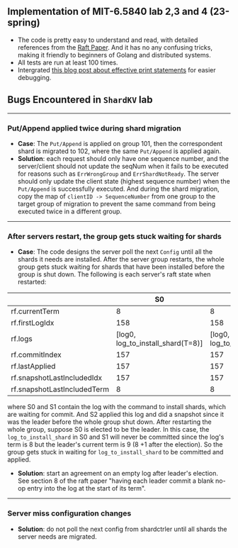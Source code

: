 ## Implementation of MIT-6.5840 lab 2,3 and 4 (23-spring)
- The code is pretty easy to understand and read, with detailed references from the [Raft Paper](https://pdos.csail.mit.edu/6.824/papers/raft-extended.pdf). And it has no any confusing tricks, making it friendly to beginners of Golang and distributed systems. 
- All tests are run at least 100 times.
- Intergrated [this blog post about effective print statements](https://blog.josejg.com/debugging-pretty/) for easier debugging.

## Bugs Encountered in `ShardKV` lab

---
### Put/Append applied twice during shard migration
- **Case**: The `Put/Append` is applied on group 101, then the correspondent shard is migrated to 102, where the same `Put/Append` is applied again.
- **Solution**: each request should only have one sequence number, and the server/client should not update the seqNum when it fails to be executed for reasons
  such as `ErrWrongGroup` and `ErrShardNotReady`. The server should only update the client state (highest sequence number) when the `Put/Append` is successfully executed.
  And during the shard migration, copy the map of `clientID -> SequenceNumber` from one group to the target group of migration to prevent the same command from being executed twice in a different group.

---
### After servers restart, the group gets stuck waiting for shards
- **Case**: The code designs the server poll the next `Config` until all the shards it needs are installed. After the server group restarts, the
  whole group gets stuck waiting for shards that have been installed before the group is shut down. The following is each server's raft state when restarted:

|                             | S0                                | S1                                | S2     |
|-----------------------------|-----------------------------------|-----------------------------------|--------|
| rf.currentTerm              | 8                                 | 8                                 | 8      |
| rf.firstLogIdx              | 158                               | 158                               | 159    |
| rf.logs                     | [log0, log_to_install_shard(T=8)] | [log0, log_to_install_shard(T=8)] | [log0] |
| rf.commitIndex              | 157                               | 157                               | 158    |
| rf.lastApplied              | 157                               | 157                               | 158    |
| rf.snapshotLastIncludedIdx  | 157                               | 157                               | 158    |
| rf.snapshotLastIncludedTerm | 8                                 | 8                                 | 8      |

where S0 and S1 contain the log with the command to install shards, which are waiting for commit. And S2 applied this log and did a snapshot since it was the leader before
the whole group shut down.
After restarting the whole group, suppose
S0 is elected to be the leader. In this case, the `log_to_install_shard` in S0 and S1 will never be committed since the log's term is 8
but the leader's current term is 9 (8 +1 after the election).
So the group gets stuck in waiting for `log_to_install_shard` to be committed and applied.
- **Solution**: start an agreement on an empty log after leader's election. See section 8 of the raft paper "having each leader commit a blank no-op entry into the log at the start of its term".

---
### Server miss configuration changes
- **Solution**: do not poll the next config from shardctrler until all shards the server needs are migrated.


